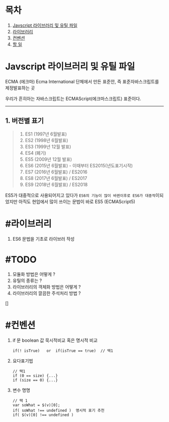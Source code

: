 
# 목차
1. [Javscript 라이브러리 및 유틸 파일](#Javscript-라이브러리-및-유틸-파일)
1. [라이브러리](#라이브러리)
1. [컨벤션](#컨벤션)
1. [할 일](#TODO)

# Javscript 라이브러리 및 유틸 파일

ECMA (에크마) 
 Ecma International 단체에서 만든 표준안, 즉 표준자바스크립트를 제정발표하는 곳  

 우리가 흔히아는 자바스크립트는 ECMAScript(에크마스크립트) 표준이다.

--- 

## 1. 버전별 표기 

> 1. ES1 (1997년 6월발표)
> 1. ES2 (1998년 6월발표)
> 1. ES3 (1999년 12월 발표)
> 1. ES4 (폐기)
> 1. ES5 (2009년 12월 발표)
> 1. ES6 (2015년 6월발표) - 이때부터 ES2015(년도표기시작) 
> 1. ES7 (2016년 6월발표) / ES2016
> 1. ES8 (2017년 6월발표) / ES2017
> 1. ES9 (2018년 6월발표) / ES2018

ES5가 대중적으로 사용되어지고 있다가 `ES6의 기능이 많이 바뀐이후로 ES6가 대중적`이되었지만 아직도 현업에서 많이 쓰이는 문법이 바로 ES5 (ECMAScript5)



# #라이브러리 
1. ES6 문법을 기초로 라이브러 작성


# #TODO 
1. 모듈화 방법은 어떻게 ?
2. 유틸의 종류는 ?
3. 라이브러리의 객체화 방법은 어떻게 ?
4. 라이브러리의 깔끔한 주석처리 방법 ?


[]
# #컨벤션
 1. if 문 boolean 값 묵시적비교 혹은 명시적 비교 
	```
	if(! isTrue)   or  if(isTrue == true)  // 택1
	```
 2. 요다표기법 
	```
	// 택1
	if (0 == size) {...}
	if (size == 0) {...}
	```
 3. 변수 명명
	```
	// 택 1
 	var soWhat = $(v)[0]; 	
	if( soWhat !== undefined )  명시적 표기 추천	
	if( $(v)[0] !== undefined )
	```
 
